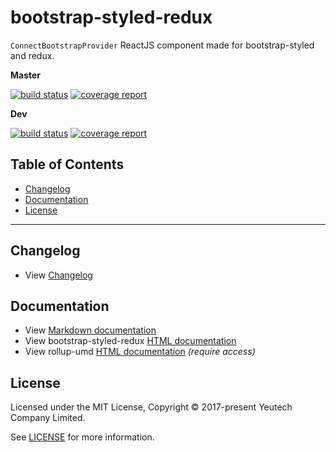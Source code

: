 # bootstrap-styled-redux

`ConnectBootstrapProvider` ReactJS component made for bootstrap-styled and redux.

**Master**

[![build status](https://module.kopaxgroup.com/bootstrap-styled/bootstrap-styled-redux/badges/master/build.svg)](https://module.kopaxgroup.com/styled-components/bootstrap-styled-redux/commits/master)
[![coverage report](https://module.kopaxgroup.com/bootstrap-styled/bootstrap-styled-redux/badges/master/coverage.svg)](https://module.kopaxgroup.com/styled-components/bootstrap-styled-redux/commits/master)

**Dev**

[![build status](https://module.kopaxgroup.com/bootstrap-styled/bootstrap-styled-redux/badges/dev/build.svg)](https://module.kopaxgroup.com/styled-components/bootstrap-styled-redux/commits/dev)
[![coverage report](https://module.kopaxgroup.com/bootstrap-styled/bootstrap-styled-redux/badges/dev/coverage.svg)](https://module.kopaxgroup.com/styled-components/bootstrap-styled-redux/commits/dev)


## Table of Contents

  - [Changelog](#changelog)
  - [Documentation](#documentation)
  - [License](#license)

---

## Changelog

  - View [Changelog](CHANGELOG.md)
  
## Documentation

  - View [Markdown documentation](docs)
  - View bootstrap-styled-redux [HTML documentation](https://bootstrap-styled.kopaxgroup.com.yeutech.com/bootstrap-styled-redux)
  - View rollup-umd [HTML documentation](https://dev-tools.yeutech.com/rollup-umd) *(require access)*

## License

Licensed under the MIT License, Copyright © 2017-present Yeutech Company Limited.

See [LICENSE](LICENSE.md) for more information.
